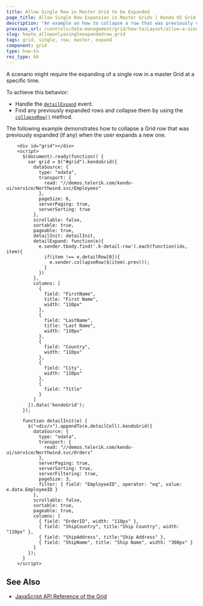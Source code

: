 ```yaml
---
title: Allow Single Row in Master Grid to be Expanded
page_title: Allow Single Row Expansion in Master Grids | Kendo UI Grid for jQuery
description: "An example on how to collapse a row that was previously expanded when the user expands a new one in the Kendo UI Grid for jQuery."
previous_url: /controls/data-management/grid/how-to/Layout/allow-a-single-expanded-row-only
slug: howto_allowonlyasingleexpandedrow_grid
tags: grid, single, row, master, expand
component: grid
type: how-to
res_type: kb
---
```


A scenario might require the expanding of a single row in a master Grid at a specific time.

To achieve this behavior:
* Handle the [`detailExpand`](http://docs.telerik.com/kendo-ui/api/javascript/ui/grid/events/detailexpand) event.
* Find any previously expanded rows and collapse them by using the [`collapseRow()`](http://docs.telerik.com/kendo-ui/api/javascript/ui/grid/methods/collapserow) method.

The following example demonstrates how to collapse a Grid row that was previously expanded (if any) when the user expands a new one.

```dojo
	<div id="grid"></div>
	<script>
	  $(document).ready(function() {
	    var grid = $("#grid").kendoGrid({
	      dataSource: {
	        type: "odata",
	        transport: {
	          read: "//demos.telerik.com/kendo-ui/service/Northwind.svc/Employees"
	        },
	        pageSize: 6,
	        serverPaging: true,
	        serverSorting: true
	      },
	      scrollable: false,
	      sortable: true,
	      pageable: true,
	      detailInit: detailInit,
	      detailExpand: function(e){
	        e.sender.tbody.find('.k-detail-row').each(function(idx, item){
	          if(item !== e.detailRow[0]){
	            e.sender.collapseRow($(item).prev());
	          }
	        })
	      },
	      columns: [
	        {
	          field: "FirstName",
	          title: "First Name",
	          width: "110px"
	        },
	        {
	          field: "LastName",
	          title: "Last Name",
	          width: "110px"
	        },
	        {
	          field: "Country",
	          width: "110px"
	        },
	        {
	          field: "City",
	          width: "110px"
	        },
	        {
	          field: "Title"
	        }
	      ]
	    }).data('kendoGrid');
	  });

	  function detailInit(e) {
	    $("<div/>").appendTo(e.detailCell).kendoGrid({
	      dataSource: {
	        type: "odata",
	        transport: {
	          read: "//demos.telerik.com/kendo-ui/service/Northwind.svc/Orders"
	        },
	        serverPaging: true,
	        serverSorting: true,
	        serverFiltering: true,
	        pageSize: 3,
	        filter: { field: "EmployeeID", operator: "eq", value: e.data.EmployeeID }
	      },
	      scrollable: false,
	      sortable: true,
	      pageable: true,
	      columns: [
	        { field: "OrderID", width: "110px" },
	        { field: "ShipCountry", title:"Ship Country", width: "110px" },
	        { field: "ShipAddress", title:"Ship Address" },
	        { field: "ShipName", title: "Ship Name", width: "300px" }
	      ]
	    });
	  }
	</script>
```

## See Also

* [JavaScript API Reference of the Grid](/api/javascript/ui/grid)
